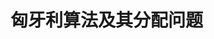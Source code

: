 # 匈牙利算法及其分配问题













































[^参考]: https://blog.csdn.net/jingshushu1995/article/details/80411325


